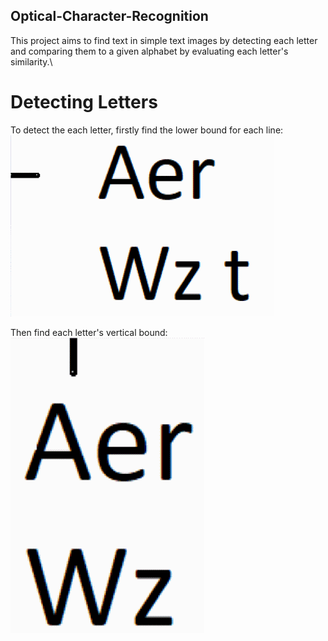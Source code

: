 ## Optical-Character-Recognition

This project aims to find text in simple text images by detecting each letter and comparing them to a given alphabet by evaluating each letter's similarity.\

# Detecting Letters
To detect the each letter, firstly find the lower bound for each line:\
![Gif1](https://github.com/mahmutaktas/Optical-Character-Recognition/blob/master/gifs/gif1.gif)

Then find each letter's vertical bound:\
![Gif1](https://github.com/mahmutaktas/Optical-Character-Recognition/blob/master/gifs/gif2.gif)
